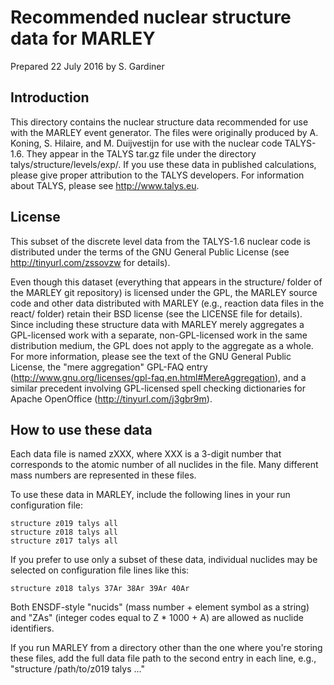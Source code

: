 Recommended nuclear structure data for MARLEY
=============================================

Prepared 22 July 2016 by S. Gardiner

Introduction
------------

This directory contains the nuclear structure data recommended for use with the
MARLEY event generator. The files were originally produced by A. Koning, S.
Hilaire, and M. Duijvestijn for use with the nuclear code TALYS-1.6. They
appear in the TALYS tar.gz file under the directory
talys/structure/levels/exp/. If you use these data in published calculations,
please give proper attribution to the TALYS developers. For information about
TALYS, please see http://www.talys.eu.

License
-------

This subset of the discrete level data from the TALYS-1.6 nuclear code is
distributed under the terms of the GNU General Public License (see
http://tinyurl.com/zssovzw for details).

Even though this dataset (everything that appears in the structure/ folder of
the MARLEY git repository) is licensed under the GPL, the MARLEY source code
and other data distributed with MARLEY (e.g., reaction data files in the react/
folder) retain their BSD license (see the LICENSE file for details). Since
including these structure data with MARLEY merely aggregates a GPL-licensed
work with a separate, non-GPL-licensed work in the same distribution medium,
the GPL does not apply to the aggregate as a whole. For more information,
please see the text of the GNU General Public License, the "mere aggregation"
GPL-FAQ entry (http://www.gnu.org/licenses/gpl-faq.en.html#MereAggregation),
and a similar precedent involving GPL-licensed spell checking dictionaries for
Apache OpenOffice (http://tinyurl.com/j3gbr9m).

How to use these data
---------------------

Each data file is named zXXX, where XXX is a 3-digit number that corresponds to
the atomic number of all nuclides in the file. Many different mass numbers are
represented in these files.

To use these data in MARLEY, include the following lines in your run
configuration file:

    structure z019 talys all
    structure z018 talys all
    structure z017 talys all

If you prefer to use only a subset of these data, individual nuclides
may be selected on configuration file lines like this:

    structure z018 talys 37Ar 38Ar 39Ar 40Ar

Both ENSDF-style "nucids" (mass number + element symbol as a string) and
"ZAs" (integer codes equal to Z * 1000 + A) are allowed as nuclide identifiers.

If you run MARLEY from a directory other than the one where you're storing
these files, add the full data file path to the second entry in each line,
e.g., "structure /path/to/z019 talys ..."
